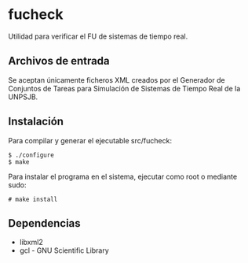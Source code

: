 fucheck
=======

Utilidad para verificar el FU de sistemas de tiempo real.

Archivos de entrada
-------------------
Se aceptan únicamente ficheros XML creados por el Generador de Conjuntos de Tareas para Simulación de Sistemas de Tiempo
Real de la UNPSJB.

Instalación
-----------
Para compilar y generar el ejecutable src/fucheck:

    $ ./configure
    $ make

Para instalar el programa en el sistema, ejecutar como root o mediante sudo:

    # make install

Dependencias
------------
+ libxml2
+ gcl - GNU Scientific Library
